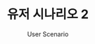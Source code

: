 ---
title: 유저 시나리오 2
subtitle: User Scenario
layout: default
modal-id: 2
img: sc2.png
thumbnail: sc2.png
alt: image-alt
description: 

---